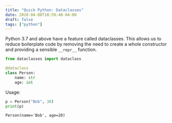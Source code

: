 ```yaml
---
title: "Quick Python: Dataclasses"
date: 2020-04-08T18:59:48-04:00
draft: false
tags: ["python"]
---
```


Python 3.7 and above have a feature called dataclasses. This allows us to reduce boilerplate code by removing the need to create a whole constructor and providing a sensible `__repr__` function.

```python
from dataclasses import dataclass

@dataclass
class Person:
    name: str
    age: int
```

Usage:

```python
p = Person("Bob", 30)
print(p)
```

```
Person(name='Bob', age=20)
```

